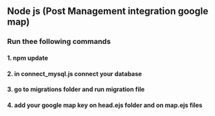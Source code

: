 ## Node js  (Post Management integration google map) 

### Run thee following commands

#### 1. npm update 
#### 2. in connect_mysql.js connect your database 
#### 3. go to migrations folder and run migration file
#### 4. add your google map key on head.ejs folder and on map.ejs files

